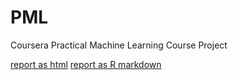# PML
Coursera Practical Machine Learning Course Project

[report as html](course_project.html)
[report as R markdown](course_project.Rmd)